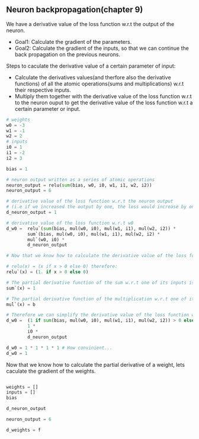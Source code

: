 ## Neuron backpropagation(chapter 9)

We have a derivative value of the loss function w.r.t the output of the neuron.  
- Goal1: Calculate the gradient of the parameters.
- Goal2: Calculate the gradient of the inputs, so that we can continue the back propagation on the previous neurons.  

Steps to caculate the derivative value of a certain parameter of input:
- Calculate the derivatives values(and therfore also the derivative functions) of all the atomic operations(sums and multiplications) w.r.t their respective inputs.  
- Multiply them together with the derivative value of the loss function w.r.t to the neuron ouput to get the derivative value of the loss function w.r.t a certain parameter or input.

```python
# weights
w0 = -3
w1 = -1
w2 = 2 
# inputs
i0 = 1
i1 = -2
i2 = 3

bias = 1

# neuron output written as a series of atomic operations
neuron_output = relu(sum(bias, w0, i0, w1, i1, w2, i2))
neuron_output = 6

# derivative value of the loss function w.r.t the neuron output
# (i.e if we increased the output by one, the loss would increase by one)
d_neuron_output = 1

# derivative value of the loss function w.r.t w0
d_w0 =  relu`(sum(bias, mul(w0, i0), mul(w1, i1), mul(w2, i2)) * 
        sum`(bias, mul(w0, i0), mul(w1, i1), mul(w2, i2) * 
        mul`(w0, i0) *
        d_neuron_output

# Now that we know how to calculate the derivative value of the loss function w.r.t w0, we just need to cacluate the dreivatives.  

# relu(x) = (x if x > 0 else 0) therefore:
relu`(x) = (1. if x > 0 else 0)

# The partial derivative function of the sum w.r.t one of its inputs is always 1.
sum`(x) = 1

# The partial derivative function of the multiplication w.r.t one of its input(a) is always equal to the other input(b).
mul`(x) = b

# Therefore we can simplify the derivative value of the loss function w.r.t w0 equation to:
d_w0 =  (1 if sum(bias, mul(w0, i0), mul(w1, i1), mul(w2, i2)) > 0 else 9) *
        1 *
        i0 *
        d_neuron_output

d_w0 = 1 * 1 * 1 * 1 # How convinient...
d_w0 = 1
```


Now that we know how to calculate the partial derivative of a weight, lets caculate the gradient of the weights.  


```python

weights = []
inputs = []
bias 

d_neuron_output

neuron_output = 6

d_weights = f

```